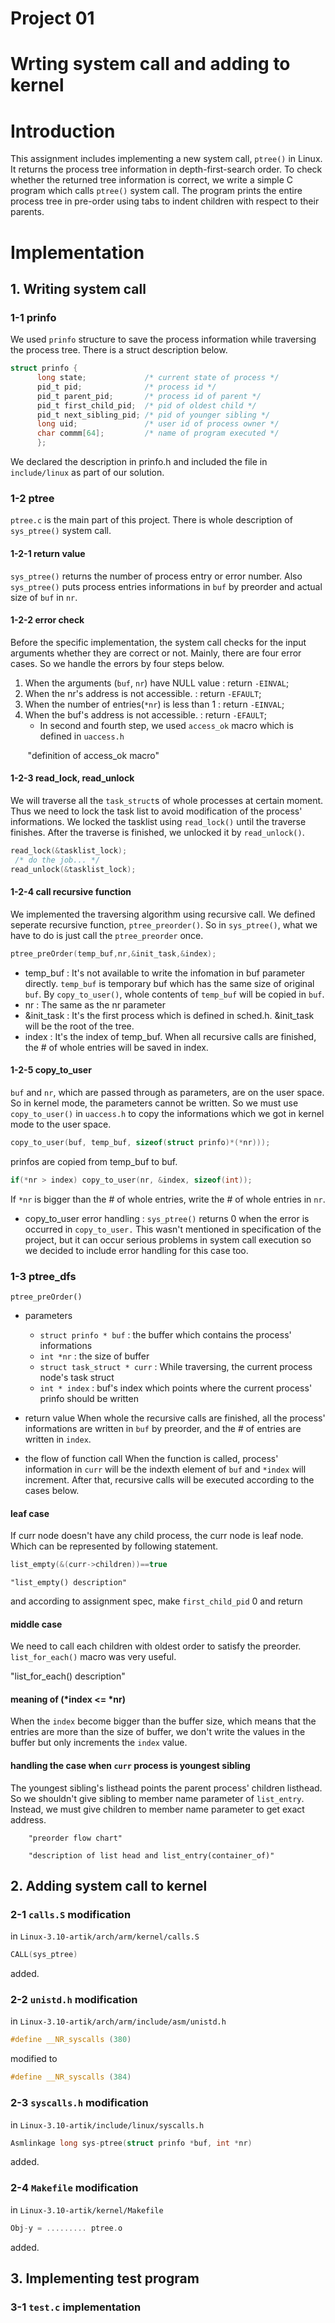 
# Project 01

# Wrting system call and adding to kernel

# Introduction
 This assignment includes implementing a new system call, `ptree()` in Linux. It returns the process tree information in depth-first-search order. To check whether the returned tree information is correct, we write a simple C program which calls `ptree()` system call. The program prints the entire process tree in pre-order using tabs to indent children with respect to their parents.

# Implementation

## 1. Writing system call
### 1-1 prinfo
 We used `prinfo` structure to save the process information while traversing the process tree.
There is a struct description below.
    
```c    
struct prinfo {
      long state;             /* current state of process */
      pid_t pid;              /* process id */
      pid_t parent_pid;       /* process id of parent */
      pid_t first_child_pid;  /* pid of oldest child */
      pid_t next_sibling_pid; /* pid of younger sibling */
      long uid;               /* user id of process owner */
      char commm[64];         /* name of program executed */
      };
```
 We declared the description in prinfo.h and included the file in `include/linux` as part of our solution.
  
### 1-2 ptree
 `ptree.c` is the main part of this project. There is whole description of `sys_ptree()` system call.
    
#### 1-2-1 return value
 `sys_ptree()` returns the number of process entry or error number. Also `sys_ptree()` puts process 
entries informations in `buf` by preorder and actual size of `buf` in `nr`.
    
#### 1-2-2 error check
 Before the specific implementation, the system call checks for the input arguments whether 
they are correct or not. Mainly, there are four error cases. So we handle the errors by 
four steps below.
      
   1. When the arguments (`buf`, `nr`) have NULL value : return `-EINVAL`;
   2. When the nr's address is not accessible.     : return `-EFAULT`;
   3. When the number of entries(`*nr`) is less than 1    : return `-EINVAL`;
   4. When the buf's address is not accessible.    : return `-EFAULT`;
      - In second and fourth step, we used `access_ok` macro which is defined in `uaccess.h`
        
        "definition of access_ok macro"
 
#### 1-2-3 read_lock, read_unlock
 We will traverse all the `task_struct`s of whole processes at certain moment. Thus we need to
lock the task list to avoid modification of the process' informations. We locked the tasklist
using `read_lock()` until the traverse finishes. After the traverse is finished, we unlocked it
by `read_unlock()`.
      
```c
read_lock(&tasklist_lock);
 /* do the job... */
read_unlock(&tasklist_lock);
```
      
#### 1-2-4 call recursive function
 We implemented the traversing algorithm using recursive call. We defined seperate recursive
function, `ptree_preorder()`. So in `sys_ptree()`, what we have to do is just call the `ptree_preorder`
once.

```c
ptree_preOrder(temp_buf,nr,&init_task,&index);
```   

- temp_buf : It's not available to write the infomation in buf parameter directly. `temp_buf` is temporary buf which has the same size of original `buf`. By `copy_to_user()`, whole contents of `temp_buf` will be copied in `buf`.             
- nr : The same as the nr parameter        
- &init_task : It's the first process which is defined in sched.h. &init_task will be the root of the tree.                          
- index : It's the index of temp_buf. When all recursive calls are finished, the # of whole entries will be saved in index.
      
#### 1-2-5 copy_to_user
 `buf` and `nr`, which are passed through as parameters, are on the user space. So in kernel mode,
the parameters cannot be written. So we must use `copy_to_user()` in `uaccess.h` to copy the informations
which we got in kernel mode to the user space.
      
```c
copy_to_user(buf, temp_buf, sizeof(struct prinfo)*(*nr)));
```
prinfos are copied from temp_buf to buf.

```c
if(*nr > index) copy_to_user(nr, &index, sizeof(int));
```     
If `*nr` is bigger than the # of whole entries, write the # of whole entries in `nr`.
      
* copy_to_user error handling : `sys_ptree()` returns 0 when the error is occurred in `copy_to_user.`
                                This wasn't mentioned in specification of the project, but it can
                                occur serious problems in system call execution so we decided to 
                                include error handling for this case too.
      
### 1-3 ptree_dfs
  
`ptree_preOrder()`
    
* parameters
   - `struct prinfo * buf` : the buffer which contains the process' informations
   - `int *nr` : the size of buffer
   - `struct task_struct * curr` : While traversing, the current process node's task struct
   - `int * index` : buf's index which points where the current process' prinfo should be written
      
 * return value
 When whole the recursive calls are finished, all the process' informations are written in `buf`
by preorder, and the # of entries are written in `index`.
    
 * the flow of function call
 When the function is called, process' information in `curr` will be the indexth element of
`buf` and `*index` will increment. After that, recursive calls will be executed according to 
the cases below.
      
#### leaf case

If curr node doesn't have any child process, the curr node is leaf node.
Which can be represented by following statement.
  
```c
list_empty(&(curr->children))==true
```
    
    "list_empty() description"
    
  and according to assignment spec, make `first_child_pid` 0 and return
          
#### middle case

We need to call each children with oldest order to satisfy the preorder.
`list_for_each()` macro was very useful.
          
   "list_for_each() description"
          
#### meaning of (*index <= *nr)

When the `index` become bigger than the buffer size, which means that the entries are more
 than the size of buffer, we don't write the values in the buffer 
 but only increments the `index` value.
            
#### handling the case when `curr` process is youngest sibling

The youngest sibling's listhead points the parent process' children listhead.
  So we shouldn't give sibling to member name parameter of `list_entry`. Instead, we must give children
   to member name parameter to get exact address.
            
        "preorder flow chart"
        
        "description of list head and list_entry(container_of)"
        

      
## 2. Adding system call to kernel
  
### 2-1 `calls.S` modification
in `Linux-3.10-artik/arch/arm/kernel/calls.S`
    
```c 
CALL(sys_ptree) 
``` 
 added.
    
### 2-2 `unistd.h` modification
in `Linux-3.10-artik/arch/arm/include/asm/unistd.h`
    
```c
#define __NR_syscalls (380)
```
modified to
    
 ```c
 #define __NR_syscalls (384)
 ``` 
### 2-3 `syscalls.h` modification
in `Linux-3.10-artik/include/linux/syscalls.h`
    
```c 
Asmlinkage long sys-ptree(struct prinfo *buf, int *nr)
```
added.
    
### 2-4 `Makefile` modification
in `Linux-3.10-artik/kernel/Makefile`
    
```c
Obj-y = ......... ptree.o 
```
added.
    
## 3. Implementing test program

### 3-1 `test.c` implementation
